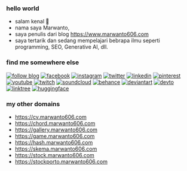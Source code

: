 ### hello world
- salam kenal :wave:
- nama saya Marwanto,
- saya penulis dari blog https://www.marwanto606.com
- saya tertarik dan sedang mempelajari bebrapa ilmu seperti programming, SEO, Generative AI, dll.

### find me somewhere else
[![follow blog](https://img.shields.io/badge/Blogger-FF5722?style=for-the-badge&logo=blogger&logoColor=white)](https://link606.pages.dev/follow-blog)
[![facebook](https://img.shields.io/badge/Facebook-1877F2?style=for-the-badge&logo=facebook&logoColor=white)](https://link606.pages.dev/facebook)
[![instagram](https://img.shields.io/badge/Instagram-E4405F?style=for-the-badge&logo=instagram&logoColor=white)](https://link606.pages.dev/instagram)
[![twitter](https://img.shields.io/badge/X-000000?style=for-the-badge&logo=x&logoColor=white)](https://link606.pages.dev/twitter)
[![linkedin](https://img.shields.io/badge/LinkedIn-0077B5?style=for-the-badge&logo=linkedin&logoColor=white)](https://link606.pages.dev/linkedin)
[![pinterest](https://img.shields.io/badge/Pinterest-%23E60023.svg?&style=for-the-badge&logo=Pinterest&logoColor=white)](https://link606.pages.dev/pinterest)
[![youtube](https://img.shields.io/badge/YouTube-FF0000?style=for-the-badge&logo=youtube&logoColor=white)](https://link606.pages.dev/youtube)
[![twitch](https://img.shields.io/badge/Twitch-9146FF?style=for-the-badge&logo=twitch&logoColor=white)](https://link606.pages.dev/twitch)
[![soundcloud](https://img.shields.io/badge/SoundCloud-FF3300?style=for-the-badge&logo=soundcloud&logoColor=white)](https://link606.pages.dev/soundcloud)
[![behance](https://img.shields.io/badge/Behance-0054F7?style=for-the-badge&logo=behance&logoColor=white)](https://link606.pages.dev/behance)
[![deviantart](https://img.shields.io/badge/DeviantArt-05CC47?style=for-the-badge&logo=deviantart&logoColor=white)](https://link606.pages.dev/deviantart)
[![devto](https://img.shields.io/badge/dev.to-0A0A0A?style=for-the-badge&logo=devdotto&logoColor=white)](https://link606.pages.dev/devto)
[![linktree](https://img.shields.io/badge/linktree-39E09B?style=for-the-badge&logo=linktree&logoColor=white)](https://link606.pages.dev/linktree)
[![huggingface](https://img.shields.io/badge/-HuggingFace-FDEE21?style=for-the-badge&logo=HuggingFace&logoColor=black)](https://link606.pages.dev/huggingface)

### my other domains
- https://cv.marwanto606.com
- https://chord.marwanto606.com
- https://gallery.marwanto606.com
- https://game.marwanto606.com
- https://hash.marwanto606.com
- https://skema.marwanto606.com
- https://stock.marwanto606.com
- https://stockporto.marwanto606.com
